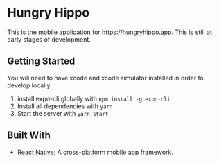 # Hungry Hippo 
This is the mobile application for https://hungryhippo.app. This is still at early stages of development.

## Getting Started
You will need to have xcode and xcode simulator installed in order to develop locally.

1. install expo-cli globally with `npm install -g expo-cli`
2. Install all dependencies with `yarn`
3. Start the server with `yarn start`

## Built With

- [React Native](http://facebook.github.io/react-native/): A cross-platform mobile app framework.
